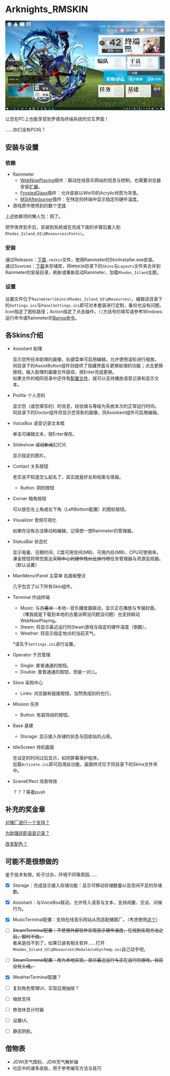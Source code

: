 # Arknights_RMSKIN
![Main Layout](docs/img/Desktop.jpg)

让您在PC上也能享受到罗德岛终端系统的交互界面！

……你们没有PC吗？


## 安装与设置
### 依赖
- Rainmeter
    - [WebNowPlaying](https://github.com/tjhrulz/WebNowPlaying)插件：联动在线音乐网站的信息与控制，也需要浏览器安装[扩展](https://github.com/tjhrulz/WebNowPlaying#extension-links)。
    - [FrostedGlass](https://forum.rainmeter.net/viewtopic.php?t=23106)插件：允许皮肤以Win10的Acrylic材质为背景。
    - [MSIAfterburner](https://forums.guru3d.com/threads/319558/)插件：在特定的终端中显示指定的硬件温度。
- 游戏原作使用到的数个[字体](RMSKIN/Skins/Rhodes_Island_UI/%40Resources/Fonts/FontList.txt)

上述依赖项的懒人包：鸽了。

把字体弄到手后，安装到系统或在完成下面的步骤后置入到`Rhodes_Island_UI\@Resources\Fonts\`。

### 安装
通过Releases：[下载](https://github.com/zhengzhi805/Arknights_RMSKIN/releases)`.rmskin`文件，使用Rainmeter的SkinInstaller.exe安装。<br>
通过Sources：[下载](https://github.com/zhengzhi805/Arknights_RMSKIN/archive/refs/heads/master.zip)本存储库，将`RMSKIN`目录下的`Skins`与`Layouts`文件夹合并到Rainmeter的安装目录，刷新或重新启动Rainmeter，加载`Rhodes_Island`主题。

### 设置
设置文件位于`Rainmeter\Skins\Rhodes_Island_UI\@Resources\`，编辑该目录下的`Settings.ini`与`PanelSettings.ini`即可对本套装进行定制，备份也没有问题。<br>
Icon指定了图标路径；Action指定了点击操作，`[]`方括号的填写请参考Windows运行命令或Rainmeter的[Bangs命令](https://docs.rainmeter.net/manual/bangs/)。


## 各Skins介绍
- Assistant 助理

  显示您所任命助理的画像，右键菜单可启用编辑，允许使用滚轮进行缩放。<br>
  同目录下的AssistButton组件则提供了隐藏界面与更换助理的功能；点击更换按钮，输入助理的画像文件路径，按Enter完成更换。<br>
  如果文件的相同目录中还伴有[配置文件](# "咕咕咕")，就可以支持播放语音记录和显示文本。

- Profile 个人资料

  显示您（或您填写的）的信息，经验值与等级为系统本次的正常运行时间。<br>
  同目录下的Doctor组件将显示您背影的画像，同Assistant组件可启用编辑。

- VoiceBox 语音记录文本框

  单击可编辑文本，按Enter保存。

- Slideshow ~~滚动新闻~~幻灯片

  显示指定的图片。

- Contact 关系按钮

  老实说不知道怎么起名了，其实就是好友和档案与情报。

  - Button: 阴阳按钮

- Corner 暗角按钮

  可以放在左上角或左下角（LeftBottom配置）的图标按钮。

- Visualizer 音频可视化

  如果你没有办法移动和编辑，记得想一想Rainmeter的管理器。

- StatusBar 状态栏

  显示电量、日期时间、C盘可用空间(MB)、可用内存(MB)、CPU可使用率。课金按钮将带您直达~~采购中心的硬件性价比排行榜~~任务管理器与资源监视器。（默认设置）

- MainMenu\Panel 主菜单 右面板整合

  几乎包含了以下所有Skin组件。

- Terminal 作战终端

  - Music: 与~~古墓派~~--本地--音乐播放器联动，显示正在播放与专辑封面。（噢我就是下载到本地的古墓派啊没问题没问题）也支持联动WebNowPlaying。
  - Steam: 将显示最近运行的Steam游戏与指定的硬件温度（倒数）。
  - Weather: 将显示指定地点的当前天气。

  *请先于`Settings.ini`进行设置。

- Operator 干员管理

  - Single: 普普通通的按钮。
  - Double: 普普通通的按钮，但是一对儿。

- Store 采购中心

  - Links: 浏览器和链接按钮，当然改成别的也行。

- Mission 任务

  - Button: 有装饰线的按钮。

- Base 基建

  - Storage: 显示接入存储的状态与回收站的占用。

- IdleScreen 待机画面

  在设定的时间过后显示，如同屏幕保护程序。<br>
  加载`Activate.ini`即可启用此功能，画面样式位于同目录下的Skins文件夹中。

- SceneEffect 场景特效

  ？？？等着push


## 补充的奖金章
[对猪厂进行一个支持？](# "咕咕咕")

[为助理适配语音记录？](# "咕咕咕")

[改变配色？](# "咕咕咕")


## 可能不是很想做的
鉴于技术有限，轮子过杂，环境不同等原因……
- [x] Storage：完成显示接入存储功能：显示可移动存储数量以及空间不足的存储数。
- [x] Assistant：与VoiceBox联动，允许导入语音与文本，支持闲置、交谈、问候行为。
- [x] MusicTerminal配置：支持在线音乐网站从而适配猪鹅厂。（考虑使用[这个](https://github.com/tjhrulz/WebNowPlaying-BrowserExtension)）
- [ ] ~~SteamTerminal配置：不使用外部软件实现显示硬件温度，在找到实现方法之前，暂时不做。~~<br>
看来是找不到了，如果已装有相关软件……打开`Rhodes_Island_UI\@Resources\Modules\mSysTemp.ini`自己动手吧。
- [ ] ~~SteamTerminal配置：改为本地实现，显示最近运行与正在运行的游戏，目前没有头绪。~~
- [x] WeatherTerminal配置？
- [ ] 复刻角色管理UI，实现应用抽屉？
- [ ] 缩放支持
- [ ] 修改休息计时器
- [ ] 设置UI。
- [ ] 静态阴影。


## 借物表
- JDWI天气图标、JDW天气解析器
- 社区中的诸多皮肤，用于参考编写方法与技巧